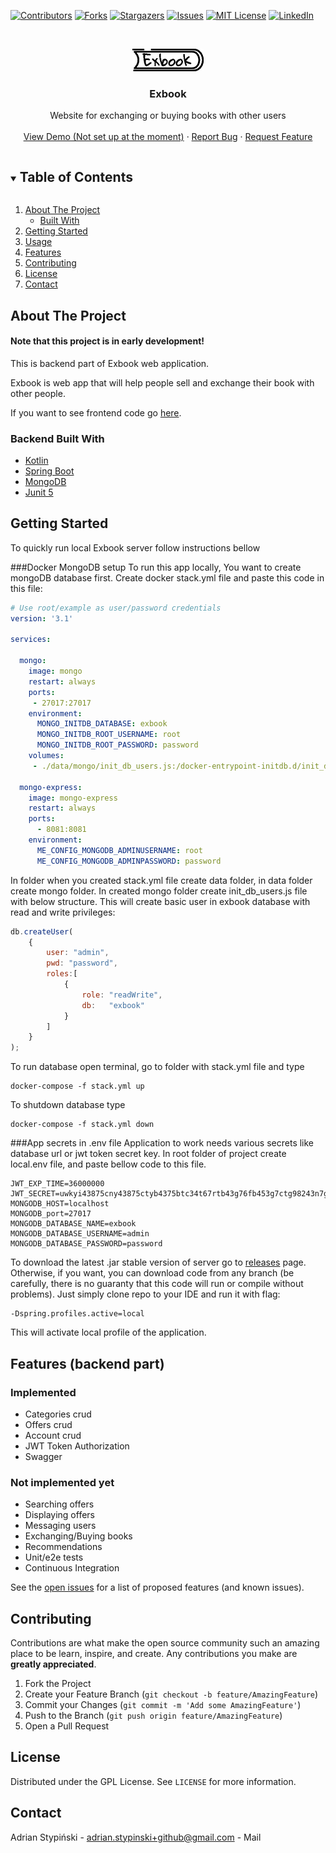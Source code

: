 [![Contributors][contributors-shield]][contributors-url]
[![Forks][forks-shield]][forks-url]
[![Stargazers][stars-shield]][stars-url]
[![Issues][issues-shield]][issues-url]
[![MIT License][license-shield]][license-url]
[![LinkedIn][linkedin-shield]][linkedin-url]



<!-- PROJECT LOGO -->
<br />
<p align="center">
  <a href="https://github.com/github_username/repo_name">
    <img src="img/logo.jpg" alt="Logo" width="114">
  </a>

<h3 align="center">Exbook</h3>

  <p align="center">
    Website for exchanging or buying books with other users
    <br />
    <br />
    <a href="">View Demo (Not set up at the moment)</a>
    ·
    <a href="https://github.com/Ejden/exbook-backend/issues">Report Bug</a>
    ·
    <a href="https://github.com/Ejden/exbook-backend/issues">Request Feature</a>
  </p>
</p>



<!-- TABLE OF CONTENTS -->
<details open="open">
  <summary><h2 style="display: inline-block">Table of Contents</h2></summary>
  <ol>
    <li>
      <a href="#about-the-project">About The Project</a>
      <ul>
        <li><a href="#built-with">Built With</a></li>
      </ul>
    </li>
    <li>
      <a href="#getting-started">Getting Started</a>
    </li>
    <li><a href="#usage">Usage</a></li>
    <li><a href="#features">Features</a></li>
    <li><a href="#contributing">Contributing</a></li>
    <li><a href="#license">License</a></li>
    <li><a href="#contact">Contact</a></li>
  </ol>
</details>



<!-- ABOUT THE PROJECT -->
## About The Project

#### Note that this project is in early development!
This is backend part of Exbook web application.

Exbook is web app that will help people sell and exchange their book with
other people.

If you want to see frontend code go [here](https://github.com/Ejden/exbook-frontend).


### Backend Built With

* [Kotlin](https://kotlinlang.org/)
* [Spring Boot](https://spring.io/)
* [MongoDB](https://www.mongodb.com/)
* [Junit 5](https://junit.org/junit5/)


<!-- GETTING STARTED -->
## Getting Started
To quickly run local Exbook server follow instructions bellow

###Docker MongoDB setup
To run this app locally, You want to create mongoDB database first.
Create docker stack.yml file and paste this code in this file:
```yml
# Use root/example as user/password credentials
version: '3.1'

services:

  mongo:
    image: mongo
    restart: always
    ports:
     - 27017:27017
    environment:
      MONGO_INITDB_DATABASE: exbook
      MONGO_INITDB_ROOT_USERNAME: root
      MONGO_INITDB_ROOT_PASSWORD: password
    volumes:
     - ./data/mongo/init_db_users.js:/docker-entrypoint-initdb.d/init_db_users.js:ro

  mongo-express:
    image: mongo-express
    restart: always
    ports:
      - 8081:8081
    environment:
      ME_CONFIG_MONGODB_ADMINUSERNAME: root
      ME_CONFIG_MONGODB_ADMINPASSWORD: password
```
In folder when you created stack.yml file create data folder, in data folder create mongo folder.
In created mongo folder create init_db_users.js file with below structure. This will create basic user in exbook database with read and write privileges:
```js
db.createUser(
    {
        user: "admin",
        pwd: "password",
        roles:[
            {
                role: "readWrite",
                db:   "exbook"
            }
        ]
    }
);
```
To run database open terminal, go to folder with stack.yml file and type
```
docker-compose -f stack.yml up
```
To shutdown database type
```
docker-compose -f stack.yml down
```
###App secrets in .env file
Application to work needs various secrets like database url or jwt token secret key.
In root folder of project create local.env file, and paste bellow code to this file.
```dotenv
JWT_EXP_TIME=36000000
JWT_SECRET=uwkyi43875cny43875ctyb4375btc34t67rtb43g76fb453g7ctg98243n7gfxc7yxn924gx
MONGODB_HOST=localhost
MONGODB_port=27017
MONGODB_DATABASE_NAME=exbook
MONGODB_DATABASE_USERNAME=admin
MONGODB_DATABASE_PASSWORD=password
```
To download the latest .jar stable version of server go to [releases](https://github.com/Ejden/exbook-backend/releases) page.
Otherwise, if you want, you can download code from any branch (be carefully, there is no guaranty that this code will run or compile without problems).
Just simply clone repo to your IDE and run it with flag:
````
-Dspring.profiles.active=local
````
This will activate local profile of the application.
## Features (backend part)

### Implemented
* Categories crud
* Offers crud
* Account crud
* JWT Token Authorization
* Swagger

### Not implemented yet
* Searching offers
* Displaying offers
* Messaging users
* Exchanging/Buying books
* Recommendations
* Unit/e2e tests
* Continuous Integration


See the [open issues](https://github.com/Ejden/exbook-backend/issues) for a list of proposed features (and known issues).



<!-- CONTRIBUTING -->
## Contributing

Contributions are what make the open source community such an amazing place to be learn, inspire, and create. Any contributions you make are **greatly appreciated**.

1. Fork the Project
2. Create your Feature Branch (`git checkout -b feature/AmazingFeature`)
3. Commit your Changes (`git commit -m 'Add some AmazingFeature'`)
4. Push to the Branch (`git push origin feature/AmazingFeature`)
5. Open a Pull Request



<!-- LICENSE -->
## License

Distributed under the GPL License. See `LICENSE` for more information.



<!-- CONTACT -->
## Contact

Adrian Stypiński - [adrian.stypinski+github@gmail.com](mailto:adrian.stypinski+github@gmail.com) - Mail





<!-- MARKDOWN LINKS & IMAGES -->
<!-- https://www.markdownguide.org/basic-syntax/#reference-style-links -->
[contributors-shield]: https://img.shields.io/github/contributors/Ejden/exbook-backend.svg?style=for-the-badge
[contributors-url]: https://github.com/Ejden/exbook-backend/graphs/contributors
[forks-shield]: https://img.shields.io/github/forks/Ejden/exbook-backend.svg?style=for-the-badge
[forks-url]: https://github.com/Ejden/exbook-backend/network/members
[stars-shield]: https://img.shields.io/github/stars/Ejden/exbook-backend.svg?style=for-the-badge
[stars-url]: https://github.com/Ejden/exbook-backend/stargazers
[issues-shield]: https://img.shields.io/github/issues/Ejden/exbook-backend.svg?style=for-the-badge
[issues-url]: https://github.com/Ejden/exbook-backend/issues
[license-shield]: https://img.shields.io/github/license/Ejden/exbook-backend.svg?style=for-the-badge
[license-url]: https://github.com/Ejden/exbook-backend/blob/master/LICENSE.txt
[linkedin-shield]: https://img.shields.io/badge/-LinkedIn-black.svg?style=for-the-badge&logo=linkedin&colorB=555
[linkedin-url]: https://www.linkedin.com/in/adrian-stypi%C5%84ski-74b319198/